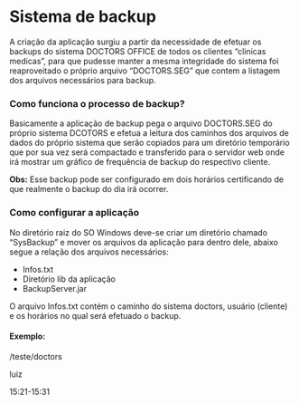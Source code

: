 
<h1>Sistema de backup</h1>

<p>
A criação da aplicação surgiu a partir da necessidade de efetuar os backups do sistema DOCTORS OFFICE de todos os clientes “clinicas medicas”, para que pudesse manter a mesma integridade do sistema foi reaproveitado o próprio arquivo “DOCTORS.SEG” que contem a listagem dos arquivos necessários para backup.  
</p>
 
<h3>Como funciona o processo de backup? </h3>

<p>
Basicamente a aplicação de backup pega o arquivo DOCTORS.SEG do próprio sistema DCOTORS e efetua a leitura dos caminhos dos arquivos de dados do próprio sistema que serão copiados para um diretório temporário que por sua vez será compactado e transferido para o servidor web onde irá mostrar um gráfico de frequência de backup do respectivo cliente. 
</p>

<p><strong>Obs:</strong>  Esse backup pode ser configurado em dois horários certificando de que realmente o backup do dia irá ocorrer. </p>

 
<h3>Como configurar a aplicação </h3>

<p>
No diretório raiz do SO Windows deve-se criar um diretório chamado “SysBackup” e mover os arquivos da aplicação para dentro dele, abaixo segue a relação dos arquivos necessários: 
</p>

<ul>
    <li>Infos.txt </li>
    <li>Diretório  lib da aplicação </li>
    <li>BackupServer.jar</li>
</ul>    


<p>
O arquivo Infos.txt contém o caminho do sistema doctors, usuário (cliente) e os horários no qual será efetuado o backup. 
</p>

<h4>
Exemplo: 
</h4>

<p>
/teste/doctors <br/>

luiz <br/>

15:21-15:31 </br>
</p>

 

 
